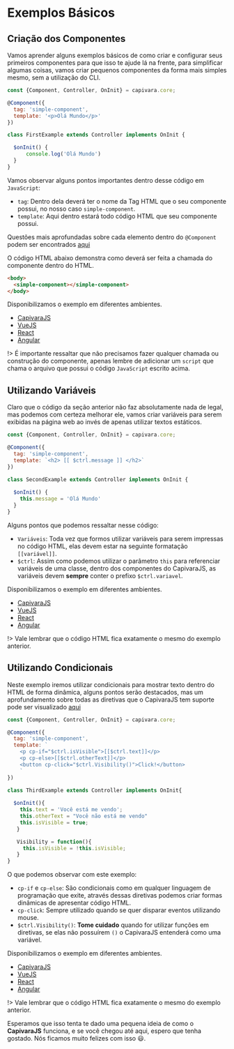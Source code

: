 # Exemplos Básicos

## Criação dos Componentes

Vamos aprender alguns exemplos básicos de como criar e configurar seus primeiros componentes
para que isso te ajude lá na frente, para simplificar algumas coisas, vamos criar pequenos componentes da forma mais simples mesmo, sem a utilização do CLI.

```js
const {Component, Controller, OnInit} = capivara.core;

@Component({
  tag: 'simple-component',
  template: '<p>Olá Mundo</p>'
})

class FirstExample extends Controller implements OnInit {

  $onInit() {
      console.log('Olá Mundo')
  }
}
```

Vamos observar alguns pontos importantes dentro desse código em `JavaScript`:

* `tag`: Dentro dela deverá ter o nome da Tag HTML que o seu componente possui, no nosso caso `simple-component`.
* `template`: Aqui dentro estará todo código HTML que seu componente possui.

Questões mais aprofundadas sobre cada elemento dentro do `@Component` podem ser encontrados
[aqui](GettingStarted/Components)

O código HTML abaixo demonstra como deverá ser feita a chamada do componente dentro do HTML.

```html
<body>
  <simple-component></simple-component>
</body>
```

Disponibilizamos o exemplo em diferentes ambientes.
* [CapivaraJS](http://jsfiddle.net/zde5kbjt/42/)
* [VueJS](http://jsfiddle.net/jcanabarro/ygznj9mt/2/)
* [React]()
* [Angular]()

!> É importante ressaltar que não precisamos fazer qualquer chamada ou construção do componente,
apenas lembre de adicionar um `script` que chama o arquivo que possui o código `JavaScript` escrito
acima.

## Utilizando Variáveis

Claro que o código da seção anterior não faz absolutamente nada de legal, mas podemos com certeza
melhorar ele, vamos criar variáveis para serem exibidas na página web ao invés de apenas utilizar textos estáticos.


```js
const {Component, Controller, OnInit} = capivara.core;

@Component({
  tag: 'simple-component',
  template: `<h2> [[ $ctrl.message ]] </h2>`
})

class SecondExample extends Controller implements OnInit {
	
  $onInit() {
  	this.message = 'Olá Mundo'
  }
}
```

Alguns pontos que podemos ressaltar nesse código:

* `Variáveis`: Toda vez que formos utilizar variáveis para serem impressas no código HTML, elas 
devem estar na seguinte formatação `[[variável]]`.
* `$ctrl`: Assim como podemos utilizar o parâmetro `this` para referenciar variáveis de uma classe, 
dentro dos componentes do CapivaraJS, as variáveis devem **sempre** conter o prefixo `$ctrl.variavel`.

Disponibilizamos o exemplo em diferentes ambientes.
* [CapivaraJS](http://jsfiddle.net/zde5kbjt/43/)
* [VueJS](http://jsfiddle.net/jcanabarro/ygznj9mt/6/)
* [React]()
* [Angular]()


!> Vale lembrar que o código HTML fica exatamente o mesmo do exemplo anterior.

## Utilizando Condicionais

Neste exemplo iremos utilizar condicionais para mostrar texto dentro do HTML de forma dinâmica, alguns pontos serão destacados, mas um aprofundamento sobre todas as diretivas que o CapivaraJS tem suporte pode ser visualizado [aqui](GettingStarted/Components)

```js
const {Component, Controller, OnInit} = capivara.core;

@Component({
  tag: 'simple-component',
  template: `
    <p cp-if="$ctrl.isVisible">[[$ctrl.text]]</p>
    <p cp-else>[[$ctrl.otherText]]</p>
    <button cp-click="$ctrl.Visibility()">Click!</button>
    `
})

class ThirdExample extends Controller implements OnInit{
  
  $onInit(){
    this.text = 'Você está me vendo';
    this.otherText = "Você não está me vendo"
    this.isVisible = true;
   }

   Visibility = function(){
     this.isVisible = !this.isVisible;
   }
}
```
O que podemos observar com este exemplo:

* `cp-if` e `cp-else`: São condicionais como em qualquer linguagem de programação que exite, através dessas diretivas podemos criar formas dinâmicas de apresentar código HTML.
* `cp-click`: Sempre utilizado quando se quer disparar eventos utilizando mouse.
* `$ctrl.Visibility()`: **Tome cuidado** quando for utilizar funções em diretivas, se elas não possuírem `()` o CapivaraJS entenderá como uma variável.

Disponibilizamos o exemplo em diferentes ambientes.
* [CapivaraJS](http://jsfiddle.net/zde5kbjt/41/)
* [VueJS](http://jsfiddle.net/jcanabarro/ygznj9mt/7/)
* [React]()
* [Angular]()

!> Vale lembrar que o código HTML fica exatamente o mesmo do exemplo anterior.

Esperamos que isso tenta te dado uma pequena ideia de como o **CapivaraJS** funciona, e se você chegou até aqui, espero que tenha gostado. Nós ficamos muito felizes com isso 😃.
